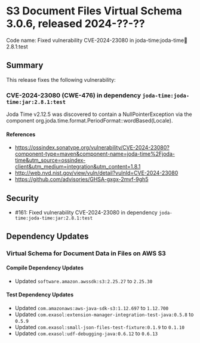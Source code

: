 # S3 Document Files Virtual Schema 3.0.6, released 2024-??-??

Code name: Fixed vulnerability CVE-2024-23080 in joda-time:joda-time:jar:2.8.1:test

## Summary

This release fixes the following vulnerability:

### CVE-2024-23080 (CWE-476) in dependency `joda-time:joda-time:jar:2.8.1:test`
Joda Time v2.12.5 was discovered to contain a NullPointerException via the component org.joda.time.format.PeriodFormat::wordBased(Locale).
#### References
* https://ossindex.sonatype.org/vulnerability/CVE-2024-23080?component-type=maven&component-name=joda-time%2Fjoda-time&utm_source=ossindex-client&utm_medium=integration&utm_content=1.8.1
* http://web.nvd.nist.gov/view/vuln/detail?vulnId=CVE-2024-23080
* https://github.com/advisories/GHSA-gxgx-2mvf-9gh5

## Security

* #161: Fixed vulnerability CVE-2024-23080 in dependency `joda-time:joda-time:jar:2.8.1:test`

## Dependency Updates

### Virtual Schema for Document Data in Files on AWS S3

#### Compile Dependency Updates

* Updated `software.amazon.awssdk:s3:2.25.27` to `2.25.30`

#### Test Dependency Updates

* Updated `com.amazonaws:aws-java-sdk-s3:1.12.697` to `1.12.700`
* Updated `com.exasol:extension-manager-integration-test-java:0.5.8` to `0.5.9`
* Updated `com.exasol:small-json-files-test-fixture:0.1.9` to `0.1.10`
* Updated `com.exasol:udf-debugging-java:0.6.12` to `0.6.13`
